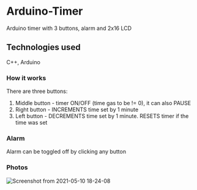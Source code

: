 # Arduino-Timer
Arduino timer with 3 buttons, alarm and 2x16 LCD

## Technologies used
C++, Arduino

### How it works
There are three buttons:
1) Middle button - timer ON/OFF (time gas to be != 0), it can also PAUSE
2) Right button - INCREMENTS time set by 1 minute
3) Left button - DECREMENTS time set by 1 minute. RESETS timer if the time was set

### Alarm
Alarm can be toggled off by clicking any button

### Photos
![Screenshot from 2021-05-10 18-24-08](https://user-images.githubusercontent.com/59282537/117692106-f8bc7380-b1bc-11eb-96f4-4afd462ce51c.png)

